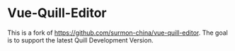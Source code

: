 # Vue-Quill-Editor

This is a fork of https://github.com/surmon-china/vue-quill-editor.
The goal is to support the latest Quill Development Version.